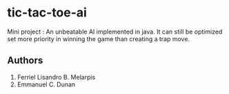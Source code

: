 # tic-tac-toe-ai
Mini project : An unbeatable AI implemented in java. 
It can still be optimized set more priority in winning the game than creating a trap move.

Authors
------------
1. Ferriel Lisandro B. Melarpis
2. Emmanuel C. Dunan

